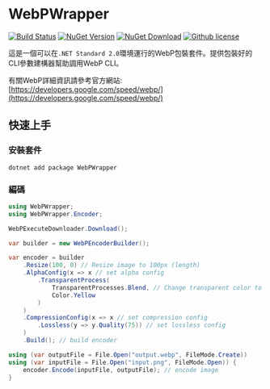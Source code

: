 # WebPWrapper

[![Build Status](https://jenkins.gofa.cloud/buildStatus/icon?job=WebPWrapper)](#) [![NuGet Version](https://img.shields.io/nuget/v/WebPWrapper.svg)](#) [![NuGet Download](https://img.shields.io/nuget/dt/WebPWrapper.svg)](#) [![Github license](https://img.shields.io/github/license/XuPeiYao/WebPWrapper.svg)](#)

這是一個可以在`.NET Standard 2.0`環境運行的WebP包裝套件。提供包裝好的CLI參數建構器幫助調用WebP CLI。

有關WebP詳細資訊請參考官方網站: [https://developers.google.com/speed/webp/](https://developers.google.com/speed/webp/)

## 快速上手

### 安裝套件
```shell
dotnet add package WebPWrapper
```

### 編碼
```csharp 
using WebPWrapper;
using WebPWrapper.Encoder;

WebPExecuteDownloader.Download();

var builder = new WebPEncoderBuilder();

var encoder = builder
	.Resize(100, 0) // Resize image to 100px (length)
	.AlphaConfig(x => x // set alpha config
		.TransparentProcess(
			TransparentProcesses.Blend, // Change transparent color to blend with yellow color
			Color.Yellow
		)
	)
	.CompressionConfig(x => x // set compression config
		.Lossless(y => y.Quality(75)) // set lossless config
	) 
	.Build(); // build encoder

using (var outputFile = File.Open("output.webp", FileMode.Create))
using (var inputFile = File.Open("input.png", FileMode.Open)) {
	encoder.Encode(inputFile, outputFile); // encode image
}
```